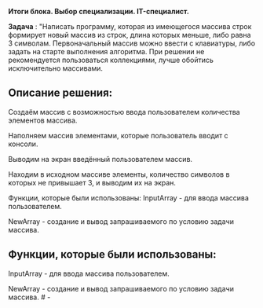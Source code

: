 **Итоги блока. Выбор специализации.  IT-специалист.**

 **Задача** : "Написать программу, которая из
имеющегося массива строк формирует новый массив из строк, длина которых
меньше, либо равна 3 символам. Первоначальный массив можно ввести с
клавиатуры, либо задать на старте выполнения алгоритма. При решении не
рекомендуется пользоваться коллекциями, лучше обойтись исключительно
массивами.

## Описание решения:

Создаём массив с возможностью ввода пользователем количества элементов массива.

Наполняем массив элементами, которые пользователь вводит с консоли.

Выводим на экран введённый пользователем массив.

Находим в исходном массиве элементы, количество символов в которых не привышает 3, и выводим их на экран.

Функции, которые были использованы:
InputArray - для ввода массива пользователем.

NewArray - создание и вывод запрашиваемого по условию задачи массива.

## Функции, которые были использованы:

InputArray - для ввода массива пользователем.

NewArray - создание и вывод запрашиваемого по условию задачи массива.
#   -  
 